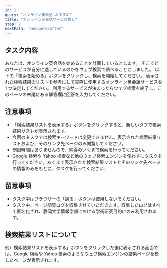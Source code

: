 ```yaml
---
id: 1
query: "オンライン英会話 おすすめ"
title: "オンライン英会話サービス探し"
step: 2
nextPath: "/enquete/after"
---
```


## タスク内容

あなたは、オンライン英会話を始めることを計画しているとします。
そこでどのサービスが自分に適しているのかをウェブ検索で調べることにしました。
以下の「検索を始める」ボタンをクリックし、検索を開始してください。
表示された検索結果のリストを参考にして実際に使用するオンライン英会話サービスを 1 つ決定してください。
利用するサービスが決まったらウェブ検索を終了し、このページの末尾にある解答欄に回答を入力してください。

## 注意事項

- 「検索結果リストを表示する」ボタンをクリックすると、新しいタブで検索結果リストが表示されます。
- 今回のタスクでは検索キーワードは変更できません。表示された検索結果リストおよび、そのリンク先ページのみ閲覧してください。
- 制限時間はありませんので、納得のいくまで検索を行ってください。
- Google 検索や Yahoo 検索など他のウェブ検索エンジンを使わずにタスクを行ってください。あくまで表示された検索結果リストとそのリンク先ページの情報のみをもとに、タスクを行ってください．

## 留意事項

- タスク中はブラウザーの「戻る」ボタンは使用しないでください。
- タスク中、ページ閲覧ログを収集させていただきます。収集したログはすべて匿名化され、静岡大学情報学部における学術研究目的にのみ利用されます。

## 検索結果リストについて

<!-- UIの説明を書きます。 -->

例）検索結果リストを表示する」ボタンをクリックした後に表示される画面では、Google 検索や Yahoo 検索のようなウェブ検索エンジンの結果ページを模したページが表示されます。
